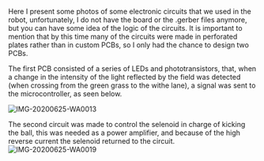 Here I present some photos of some electronic circuits that we used in the robot, unfortunately, I do not have the board or the .gerber files anymore, but you can have some idea of the logic of the circuits.
It is important to mention that by this time many of the circuits were made in perforated plates rather than in custom PCBs, so I only had the chance to design two PCBs.

The first PCB consisted of a series of LEDs and phototransistors, that, when a change in the intensity of the light reflected by the field was detected (when crossing from the green grass to the withe lane), a signal was sent to the microcontroller, as seen below.

![IMG-20200625-WA0013](https://github.com/alejandro3141592/TMR-Soccer-Junior/assets/132953325/a9c05dd4-b246-45ce-9c68-f81e42918c71)

The second circuit was made to control the selenoid in charge of kicking the ball, this was needed as a power amplifier, and because of the high reverse current the selenoid returned to the circuit.
![IMG-20200625-WA0019](https://github.com/alejandro3141592/TMR-Soccer-Junior/assets/132953325/7d162306-2de0-4c5f-aa58-e3c5eeb70fd9)
